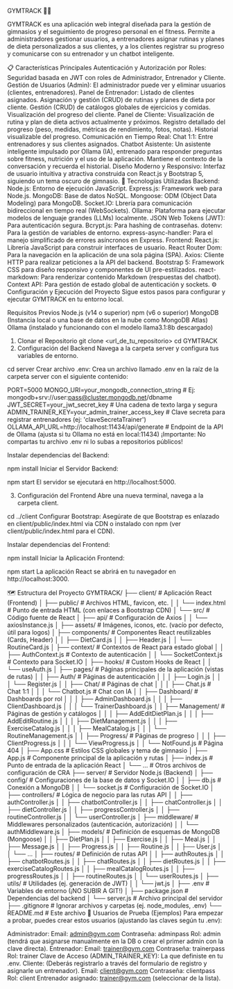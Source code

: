 GYMTRACK 🏋️‍♂️

GYMTRACK es una aplicación web integral diseñada para la gestión de gimnasios y el seguimiento de progreso personal en el fitness. Permite a administradores gestionar usuarios, a entrenadores asignar rutinas y planes de dieta personalizados a sus clientes, y a los clientes registrar su progreso y comunicarse con su entrenador y un chatbot inteligente.

📋 Características Principales
Autenticación y Autorización por Roles: Seguridad basada en JWT con roles de Administrador, Entrenador y Cliente.
Gestión de Usuarios (Admin): El administrador puede ver y eliminar usuarios (clientes, entrenadores).
Panel de Entrenador:
Listado de clientes asignados.
Asignación y gestión (CRUD) de rutinas y planes de dieta por cliente.
Gestión (CRUD) de catálogos globales de ejercicios y comidas.
Visualización del progreso del cliente.
Panel de Cliente:
Visualización de rutina y plan de dieta activos actualmente y próximos.
Registro detallado del progreso (peso, medidas, métricas de rendimiento, fotos, notas).
Historial visualizable del progreso.
Comunicación en Tiempo Real:
Chat 1:1: Entre entrenadores y sus clientes asignados.
Chatbot Asistente: Un asistente inteligente impulsado por Ollama (IA), entrenado para responder preguntas sobre fitness, nutrición y el uso de la aplicación. Mantiene el contexto de la conversación y recuerda el historial.
Diseño Moderno y Responsivo: Interfaz de usuario intuitiva y atractiva construida con React.js y Bootstrap 5, siguiendo un tema oscuro de gimnasio.
🚀 Tecnologías Utilizadas
Backend:
Node.js: Entorno de ejecución JavaScript.
Express.js: Framework web para Node.js.
MongoDB: Base de datos NoSQL.
Mongoose: ODM (Object Data Modeling) para MongoDB.
Socket.IO: Lbrería para comunicación bidireccional en tiempo real (WebSockets).
Ollama: Plataforma para ejecutar modelos de lenguaje grandes (LLMs) localmente.
JSON Web Tokens (JWT): Para autenticación segura.
Bcrypt.js: Para hashing de contraseñas.
dotenv: Para la gestión de variables de entorno.
express-async-handler: Para el manejo simplificado de errores asíncronos en Express.
Frontend:
React.js: Librería JavaScript para construir interfaces de usuario.
React Router Dom: Para la navegación en la aplicación de una sola página (SPA).
Axios: Cliente HTTP para realizar peticiones a la API del backend.
Bootstrap 5: Framework CSS para diseño responsivo y componentes de UI pre-estilizados.
react-markdown: Para renderizar contenido Markdown (respuestas del chatbot).
Context API: Para gestión de estado global de autenticación y sockets.
⚙️ Configuración y Ejecución del Proyecto
Sigue estos pasos para configurar y ejecutar GYMTRACK en tu entorno local.

Requisitos Previos
Node.js (v14 o superior)
npm (v6 o superior)
MongoDB (Instancia local o una base de datos en la nube como MongoDB Atlas)
Ollama (instalado y funcionando con el modelo llama3.1:8b descargado)

1. Clonar el Repositorio
   git clone <url_de_tu_repositorio>
   cd GYMTRACK
2. Configuración del Backend
   Navega a la carpeta server y configura tus variables de entorno.

cd server
Crear archivo .env:
Crea un archivo llamado .env en la raíz de la carpeta server con el siguiente contenido:

PORT=5000
MONGO_URI=your_mongodb_connection_string # Ej: mongodb+srv://user:pass@cluster.mongodb.net/dbname
JWT_SECRET=your_jwt_secret_key # Una cadena de texto larga y segura
ADMIN_TRAINER_KEY=your_admin_trainer_access_key # Clave secreta para registrar entrenadores (ej: 'claveSecretaTrainer')
OLLAMA_API_URL=http://localhost:11434/api/generate # Endpoint de la API de Ollama (ajusta si tu Ollama no está en local:11434)
¡Importante: No compartas tu archivo .env ni lo subas a repositorios públicos!

Instalar dependencias del Backend:

npm install
Iniciar el Servidor Backend:

npm start
El servidor se ejecutará en http://localhost:5000.

3. Configuración del Frontend
   Abre una nueva terminal, navega a la carpeta client.

cd ../client
Configurar Bootstrap:
Asegúrate de que Bootstrap es enlazado en client/public/index.html via CDN o instalado con npm (ver client/public/index.html para el CDN).

Instalar dependencias del Frontend:

npm install
Iniciar la Aplicación Frontend:

npm start
La aplicación React se abrirá en tu navegador en http://localhost:3000.

🗺️ Estructura del Proyecto
GYMTRACK/
├── client/ # Aplicación React (Frontend)
│ ├── public/ # Archivos HTML, favicon, etc.
│ │ └── index.html # Punto de entrada HTML (con enlaces a Bootstrap CDN)
│ └── src/ # Código fuente de React
│ ├── api/ # Configuración de Axios
│ │ └── axiosInstance.js
│ ├── assets/ # Imágenes, iconos, etc. (vacío por defecto, útil para logos)
│ ├── components/ # Componentes React reutilizables (Cards, Header)
│ │ ├── DietCard.js
│ │ ├── Header.js
│ │ └── RoutineCard.js
│ ├── context/ # Contextos de React para estado global
│ │ ├── AuthContext.js # Contexto de autenticación
│ │ └── SocketContext.js # Contexto para Socket.IO
│ ├── hooks/ # Custom Hooks de React
│ │ └── useAuth.js
│ ├── pages/ # Páginas principales de la aplicación (vistas de rutas)
│ │ ├── Auth/ # Páginas de autenticación
│ │ │ ├── Login.js
│ │ │ └── Register.js
│ │ ├── Chat/ # Páginas de chat
│ │ │ ├── Chat.js # Chat 1:1
│ │ │ └── Chatbot.js # Chat con IA
│ │ ├── Dashboard/ # Dashboards por rol
│ │ │ ├── AdminDashboard.js
│ │ │ ├── ClientDashboard.js
│ │ │ └── TrainerDashboard.js
│ │ ├── Management/ # Páginas de gestión y catálogos
│ │ │ ├── AddEditDietPlan.js
│ │ │ ├── AddEditRoutine.js
│ │ │ ├── DietManagement.js
│ │ │ ├── ExerciseCatalog.js
│ │ │ ├── MealCatalog.js
│ │ │ └── RoutineManagement.js
│ │ ├── Progress/ # Páginas de progreso
│ │ │ ├── ClientProgress.js
│ │ │ └── ViewProgress.js
│ │ └── NotFound.js # Página 404
│ ├── App.css # Estilos CSS globales y tema de gimnasio
│ ├── App.js # Componente principal de la aplicación y rutas
│ ├── index.js # Punto de entrada de la aplicación React
│ └── ... # Otros archivos de configuración de CRA
├── server/ # Servidor Node.js (Backend)
│ ├── config/ # Configuraciones de la base de datos y Socket.IO
│ │ ├── db.js # Conexión a MongoDB
│ │ └── socket.js # Configuración de Socket.IO
│ ├── controllers/ # Lógica de negocio para las rutas API
│ │ ├── authController.js
│ │ ├── chatbotController.js
│ │ ├── chatController.js
│ │ ├── dietController.js
│ │ ├── progressController.js
│ │ ├── routineController.js
│ │ └── userController.js
│ ├── middleware/ # Middlewares personalizados (autenticación, autorización)
│ │ └── authMiddleware.js
│ ├── models/ # Definición de esquemas de MongoDB (Mongoose)
│ │ ├── DietPlan.js
│ │ ├── Exercise.js
│ │ ├── Meal.js
│ │ ├── Message.js
│ │ ├── Progress.js
│ │ ├── Routine.js
│ │ ├── User.js
│ │ └── ...
│ ├── routes/ # Definición de rutas API
│ │ ├── authRoutes.js
│ │ ├── chatbotRoutes.js
│ │ ├── chatRoutes.js
│ │ ├── dietRoutes.js
│ │ ├── exerciseCatalogRoutes.js
│ │ ├── mealCatalogRoutes.js
│ │ ├── progressRoutes.js
│ │ ├── routineRoutes.js
│ │ └── userRoutes.js
│ ├── utils/ # Utilidades (ej. generación de JWT)
│ │ └── jwt.js
│ ├── .env # Variables de entorno (¡NO SUBIR A GIT!)
│ ├── package.json # Dependencias del backend
│ └── server.js # Archivo principal del servidor
├── .gitignore # Ignorar archivos y carpetas (ej. node_modules, .env)
└── README.md # Este archivo
🔑 Usuarios de Prueba (Ejemplos)
Para empezar a probar, puedes crear estos usuarios (ajustando las claves según tu .env):

Administrador:
Email: admin@gym.com
Contraseña: adminpass
Rol: admin (tendrá que asignarse manualmente en la DB o crear el primer admin con la clave directa).
Entrenador:
Email: trainer@gym.com
Contraseña: trainerpass
Rol: trainer
Clave de Acceso (ADMIN_TRAINER_KEY): La que definiste en tu .env.
Cliente: (Deberás registrarlo a través del formulario de registro y asignarle un entrenador).
Email: client@gym.com
Contraseña: clientpass
Rol: client
Entrenador asignado: trainer@gym.com (seleccionar de la lista).
